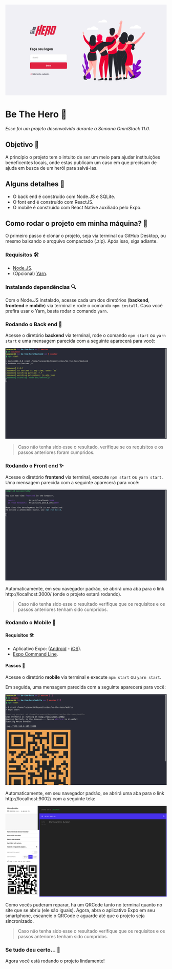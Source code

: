 ![Be The Hero](readme-images/cover.png)

# Be The Hero :superhero:

*Esse foi um projeto desenvolvido durante a Semana OmniStack 11.0.*

## Objetivo :dart:

A princípio o projeto tem o intuito de ser um meio para ajudar instituições beneficentes locais, onde estas publicam um caso em que precisam de ajuda em busca de um herói para salvá-las.

## Alguns detalhes :scroll:

* O back end é construído com Node.JS e SQLite.
* O font end é construído com ReactJS.
* O mobile é construído com React Native auxiliado pelo Expo.

## Como rodar o projeto em minha máquina? :thinking:

O primeiro passo é clonar o projeto, seja via terminal ou GitHub Desktop, ou mesmo baixando o arqquivo compactado (.zip). Após isso, siga adiante.

### Requisitos :hammer_and_wrench:

* [Node.JS](https://nodejs.org/).
* (Opcional) [Yarn](https://yarnpkg.com/).

### Instalando dependências :mag:

Com o Node.JS instalado, acesse cada um dos diretórios (**backend**, **frontend** e **mobile**) via terminal e rode o comando `npm install`. Caso você prefira usar o Yarn, basta rodar o comando `yarn`.

### Rodando o Back end :goggles:

Acesse o diretório **backend** via terminal, rode o comando `npm start` ou `yarn start` e uma mensagem parecida com a seguinte aparecerá para você:

![Resultado do comando no terminal](readme-images/backend.png)

> Caso não tenha sido esse o resultado, verifique se os requisitos e os passos anteriores foram cumpridos.

### Rodando o Front end :sparkles:

Acesse o diretório **frontend** via terminal, execute `npm start` ou `yarn start`. Uma mensagem parecida com a seguinte aparecerá para você:

![Resultado do comando no terminal](readme-images/frontend.png)

Automaticamente, em seu navegador padrão, se abrirá uma aba para o link http://localhost:3000/ (onde o projeto estará rodando).

> Caso não tenha sido esse o resultado verifique que os requisitos e os passos anteriores tenham sido cumpridos.

### Rodando o Mobile :iphone:

#### Requisitos :hammer_and_wrench:

* Aplicativo Expo: ([Android](https://play.google.com/store/apps/details?id=host.exp.exponent) - [iOS](https://apps.apple.com/br/app/expo-client/id982107779)).
* [Expo Command Line](https://expo.io/learn).

#### Passos :hiking_boot:

Acesse o diretório **mobile** via terminal e execute `npm start` ou `yarn start`.

Em seguida, uma mensagem parecida com a seguinte aparecerá para você:

![Parte 1 - expo-cli terminal](readme-images/mobile.png)

Automaticamente, em seu navegador padrão, se abrirá uma aba para o link http://localhost:9002/ com a seguinte tela:

![Expo no navegador](readme-images/browser-expo.png)

Como vocês puderam reparar, há um QRCode tanto no terminal quanto no site que se abriu (ele são iguais). Agora, abra o aplicativo Expo em seu smartphone, escaneie o QRCode e aguarde até que o projeto seja sincronizado.

> Caso não tenha sido esse o resultado verifique que os requisitos e os passos anteriores tenham sido cumpridos.

### Se tudo deu certo... :tada:

Agora você está rodando o projeto lindamente!